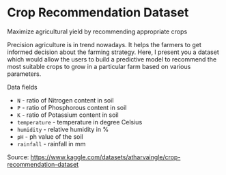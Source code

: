 # Crop Recommendation Dataset
Maximize agricultural yield by recommending appropriate crops

Precision agriculture is in trend nowadays. It helps the farmers to get informed decision about the farming strategy. Here, I present you a dataset which would allow the users to build a predictive model to recommend the most suitable crops to grow in a particular farm based on various parameters.

Data fields
* `N` - ratio of Nitrogen content in soil
* `P` - ratio of Phosphorous content in soil
* `K` - ratio of Potassium content in soil
* `temperature` - temperature in degree Celsius
* `humidity` - relative humidity in %
* `pH` - ph value of the soil
* `rainfall` - rainfall in mm

Source: https://www.kaggle.com/datasets/atharvaingle/crop-recommendation-dataset
